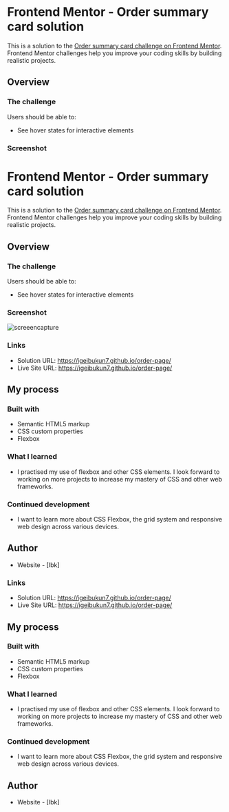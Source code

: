 # Frontend Mentor - Order summary card solution

This is a solution to the [Order summary card challenge on Frontend Mentor](https://www.frontendmentor.io/challenges/order-summary-component-QlPmajDUj). Frontend Mentor challenges help you improve your coding skills by building realistic projects. 

## Overview

### The challenge

Users should be able to:

- See hover states for interactive elements

### Screenshot
# Frontend Mentor - Order summary card solution

This is a solution to the [Order summary card challenge on Frontend Mentor](https://www.frontendmentor.io/challenges/order-summary-component-QlPmajDUj). Frontend Mentor challenges help you improve your coding skills by building realistic projects. 

## Overview

### The challenge

Users should be able to:

- See hover states for interactive elements

### Screenshot

![screeencapture](https://user-images.githubusercontent.com/69421617/184039108-50a2d6f6-f58d-4ec2-b20f-a6ff1fd81302.png)

### Links

- Solution URL: https://igeibukun7.github.io/order-page/
- Live Site URL: https://igeibukun7.github.io/order-page/

## My process

### Built with

- Semantic HTML5 markup
- CSS custom properties
- Flexbox

### What I learned

- I practised my use of flexbox and other CSS elements. I look forward to working on more projects to increase my mastery of CSS and other web frameworks.


### Continued development

- I want to learn more about CSS Flexbox, the grid system and responsive web design across various devices.


## Author

- Website - [Ibk]



### Links

- Solution URL: https://igeibukun7.github.io/order-page/
- Live Site URL: https://igeibukun7.github.io/order-page/

## My process

### Built with

- Semantic HTML5 markup
- CSS custom properties
- Flexbox

### What I learned

- I practised my use of flexbox and other CSS elements. I look forward to working on more projects to increase my mastery of CSS and other web frameworks.


### Continued development

- I want to learn more about CSS Flexbox, the grid system and responsive web design across various devices.


## Author

- Website - [Ibk]


